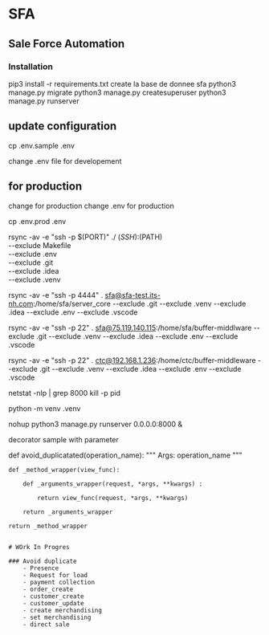 
# SFA

## Sale Force Automation

### Installation

pip3 install -r requirements.txt
create la base de donnee sfa
python3 manage.py migrate
python3 manage.py createsuperuser
python3 manage.py runserver


## update configuration 

cp .env.sample .env 

change .env file for developement 

## for production 

change for production change .env for production 

cp .env.prod .env 


rsync -av -e "ssh -p $(PORT)" ./ $(SSH):$(PATH) \
        --exclude Makefile \
        --exclude .env \
        --exclude .git \
        --exclude .idea \
        --exclude .venv




rsync -av  -e "ssh -p 4444" . sfa@sfa-test.its-nh.com:/home/sfa/server_core --exclude .git --exclude .venv --exclude .idea --exclude .env --exclude .vscode

rsync -av  -e "ssh -p 22" . sfa@75.119.140.115:/home/sfa/buffer-middlware --exclude .git --exclude .venv --exclude .idea --exclude .env --exclude .vscode


rsync -av  -e "ssh -p 22" . ctc@192.168.1.236:/home/ctc/buffer-middleware --exclude .git --exclude .venv --exclude .idea --exclude .env --exclude .vscode




netstat -nlp | grep 8000
kill -p pid

python -m venv .venv


 nohup python3 manage.py runserver 0.0.0.0:8000 &


 
 decorator sample with parameter 

def avoid_duplicatated(operation_name):
    """
    Args:
     operation_name
    """

    def _method_wrapper(view_func):

        def _arguments_wrapper(request, *args, **kwargs) :
            
            return view_func(request, *args, **kwargs)

        return _arguments_wrapper

    return _method_wrapper


    # WOrk In Progres

    ### Avoid duplicate 
        - Presence 
        - Request for load 
        - payment collection
        - order_create
        - customer_create
        - customer_update
        - create merchandising
        - set merchandising 
        - direct sale 